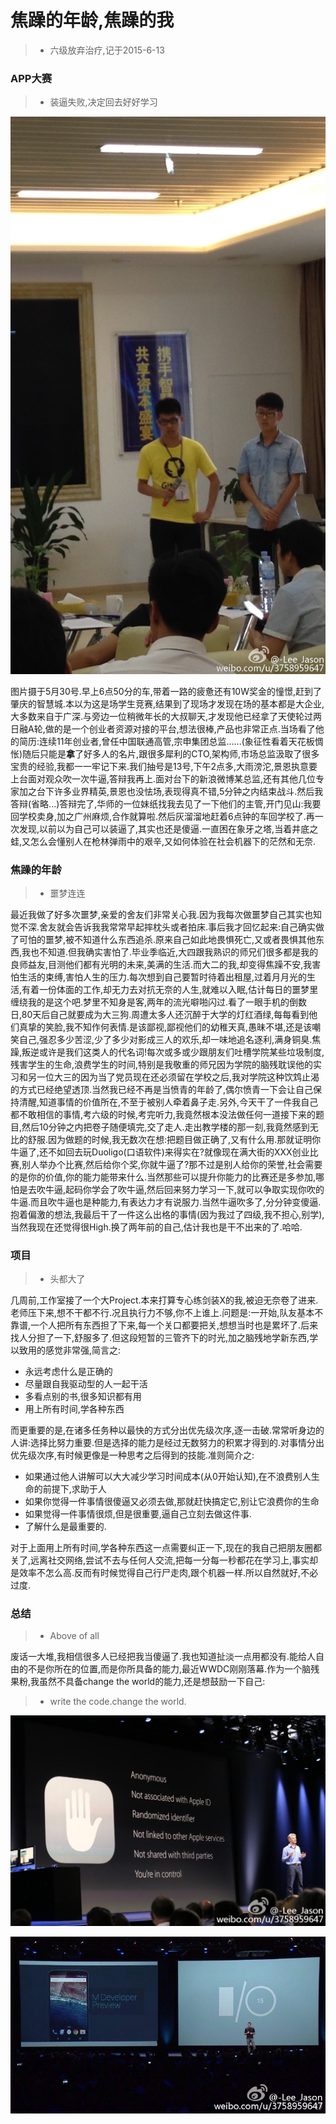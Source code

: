 # 焦躁的年龄,焦躁的我
>* 六级放弃治疗,记于2015-6-13


### APP大赛
>* 装逼失败,决定回去好好学习

![APP大赛](appmatch.jpg)

图片摄于5月30号.早上6点50分的车,带着一路的疲惫还有10W奖金的憧憬,赶到了肇庆的智慧城.本以为这是场学生竞赛,结果到了现场才发现在场的基本都是大企业,大多数来自于广深.与旁边一位稍微年长的大叔聊天,才发现他已经拿了天使轮过两日融A轮,做的是一个创业者资源对接的平台,想法很棒,产品也非常正点.当场看了他的简历:连续11年创业者,曾任中国联通高管,宗申集团总监......(象征性看着天花板惆怅)随后只能是**拿**了好多人的名片,跟很多犀利的CTO,架构师,市场总监汲取了很多宝贵的经验,我都一一牢记下来.我们抽号是13号,下午2点多,大雨滂沱,景恩执意要上台面对观众吹一次牛逼,答辩我再上.面对台下的新浪微博某总监,还有其他几位专家加之台下许多业界精英,景恩也没怯场,表现得真不错,5分钟之内结束战斗.然后我答辩(省略...)答辩完了,华师的一位妹纸找我去见了一下他们的主管,开门见山:我要回学校卖身,加之广州麻烦,合作就算啦.然后灰溜溜地赶着6点钟的车回学校了.再一次发现,以前以为自己可以装逼了,其实也还是傻逼.一直困在象牙之塔,当着井底之蛙,又怎么会懂别人在枪林弹雨中的艰辛,又如何体验在社会机器下的茫然和无奈.


### 焦躁的年龄
>* 噩梦连连

最近我做了好多次噩梦,亲爱的舍友们非常关心我.因为我每次做噩梦自己其实也知觉不深.舍友就会告诉我我常常早起摔枕头或者拍床.事后我才回忆起来:自己确实做了可怕的噩梦,被不知道什么东西追杀.原来自己如此地畏惧死亡,又或者畏惧其他东西,我也不知道.但我确实害怕了.毕业季临近,大四跟我熟识的师兄们很多都是我的良师益友,目测他们都有光明的未来,美满的生活.而大二的我,却变得焦躁不安,我害怕生活的束缚,害怕人生的压力.每次想到自己要暂时待着出租屋,过着月月光的生活,有着一份体面的工作,却无力去对抗无奈的人生,就难以入眠,估计每日的噩梦里缠绕我的是这个吧.梦里不知身是客,两年的流光噼啪闪过.看了一眼手机的倒数日,80天后自己就要成为大三狗.周遭太多人还沉醉于大学的灯红酒绿,每每看到他们真挚的笑脸,我不知作何表情.是该鄙视,鄙视他们的幼稚天真,愚昧不堪,还是该嘲笑自己,强忍多少苦涩,少了多少对影成三人的欢乐,却一味地追名逐利,满身铜臭.焦躁,叛逆或许是我们这类人的代名词!每次或多或少跟朋友们吐槽学院某些垃圾制度,残害学生的生命,浪费学生的时间,特别是我敬重的师兄因为学院的脑残耽误他的实习和另一位大三的因为当了党员现在还必须留在学校之后,我对学院这种饮鸩止渴的方式已经绝望透顶.当然我已经不再是当愤青的年龄了,偶尔愤青一下会让自己保持清醒,知道事情的价值所在,不至于被别人牵着鼻子走.另外,今天干了一件我自己都不敢相信的事情,考六级的时候,考完听力,我竟然根本没法做任何一道接下来的题目,然后10分钟之内把卷子随便填完,交了走人.走出教学楼的那一刻,我竟然感到无比的舒服.因为做题的时候,我无数次在想:把题目做正确了,又有什么用.那就证明你牛逼了,还不如回去玩Duoligo(口语软件)来得实在?就像现在满大街的XXX创业比赛,别人举办个比赛,然后给你个奖,你就牛逼了?那不过是别人给你的荣誉,社会需要的是你的价值,你的能力能带来什么.当然那些可以提升你能力的比赛还是多参加,哪怕是去吹牛逼,起码你学会了吹牛逼,然后回来努力学习一下,就可以争取实现你吹的牛逼.而且吹牛逼也是种能力,有表达力才有说服力.当然牛逼吹多了,分分钟变傻逼.抱着偏激的想法,我最后干了一件这么出格的事情(因为我过了四级,我不担心,别学),当然我现在还觉得很High.换了两年前的自己,估计我也是干不出来的了.哈哈.


### 项目
>* 头都大了

几周前,工作室接了一个大Project.本来打算专心练剑装X的我,被迫无奈卷了进来.老师压下来,想不干都不行.况且执行力不够,你不上谁上.问题是:一开始,队友基本不靠谱,一个人把所有东西担了下来,每一个关口都要把关,想想当时也是累坏了.后来找人分担了一下,舒服多了.但这段短暂的三管齐下的时光,加之脑残地学新东西,学以致用的感觉非常强,简言之:

- 永远考虑什么是正确的
- 尽量跟自我驱动型的人一起干活
- 多看点别的书,很多知识都有用
- 用上所有时间,学各种东西

而更重要的是,在诸多任务种以最快的方式分出优先级次序,逐一击破.常常听身边的人讲:选择比努力重要.但是选择的能力是经过无数努力的积累才得到的.对事情分出优先级次序,有时候更像是一种思考之后得到的技能.准则简介之:

- 如果通过他人讲解可以大大减少学习时间成本(从0开始认知),在不浪费别人生命的前提下,求助于人
- 如果你觉得一件事情很傻逼又必须去做,那就赶快搞定它,别让它浪费你的生命
- 如果觉得一件事情很烦,但是很重要,逼自己立刻去做这件事.
- 了解什么是最重要的.

对于上面用上所有时间,学各种东西这一点需要纠正一下,现在的我自己把朋友圈都关了,远离社交网络,尝试不去与任何人交流,把每一分每一秒都花在学习上,事实却是效率不怎么高.反而有时候觉得自己行尸走肉,跟个机器一样.所以自然就好,不必过度.



### 总结
>* Above of all

废话一大堆,我相信很多人已经把我当傻逼了.我也知道扯淡一点用都没有.能给人自由的不是你所在的位置,而是你所具备的能力,最近WWDC刚刚落幕.作为一个脑残果粉,我虽然不具备change the world的能力,还是想鼓励一下自己:
    
>* write the code.change the world.

![wwdc](wwdc.jpg)

![googleio](googleio.jpg)

    







